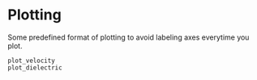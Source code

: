 # Plotting

Some predefined format of plotting to avoid labeling axes everytime you plot.

```@docs
plot_velocity
plot_dielectric
```